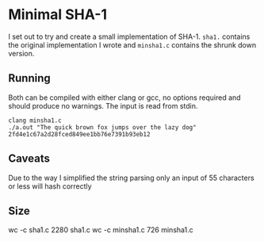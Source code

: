 # Minimal SHA-1
I set out to try and create a small implementation of SHA-1. `sha1.` contains the original implementation I wrote and `minsha1.c` contains the shrunk down version.

## Running
Both can be compiled with either clang or gcc, no options required and should produce no warnings. The input is read from stdin.

    clang minsha1.c
    ./a.out "The quick brown fox jumps over the lazy dog"
    2fd4e1c67a2d28fced849ee1bb76e7391b93eb12

## Caveats
Due to the way I simplified the string parsing only an input of 55 characters or less will hash correctly

## Size
   wc -c sha1.c 
       2280 sha1.c
   wc -c minsha1.c 
        726 minsha1.c

